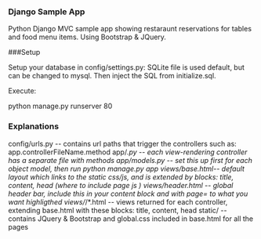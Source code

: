### Django Sample App

Python Django MVC sample app showing restaraunt reservations for tables and food menu items. Using Bootstrap & JQuery.


###Setup

Setup your database in config/settings.py: SQLite file is used default, but can be changed to mysql. Then inject the SQL from initialize.sql. 


Execute:

python manage.py runserver 80

### Explanations

config/urls.py -- contains url paths that trigger the controllers such as: app.controllerFileName.method 
app/*.py -- each view-rendering controller has a separate file with methods
app/models.py -- set this up first for each object model, then run python manage.py app
views/base.html-- default layout which links to the static css/js, and is extended by blocks: title, content, head (where to include page js )
views/header.html -- global header bar, include this in your content block and with page= to what you want highligthed
views/*/*.html -- views returned for each controller, extending base.html with these blocks: title, content, head
static/ -- contains JQuery & Bootstrap and global.css included in base.html for all the pages